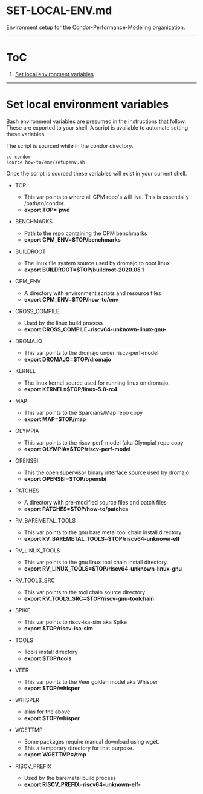 # SET-LOCAL-ENV.md

Environment setup for the Condor-Performance-Modeling organization.

--------------------------------------
# ToC

1. [Set local environment variables](#set-local-environment-variables)

--------------------------------------
# Set local environment variables

Bash environment variables are presumed in the instructions that follow. 
These are exported to your shell. A script is available to automate setting 
these variables.

The script is sourced while in the condor directory.

```
cd condor
source how-to/env/setupenv.sh
```

Once the script is sourced these variables will exist in your current shell.


- TOP
    - This var points to where all CPM repo's will live. This is essentially /path/to/condor.
    - <b>export TOP=\`pwd\`</b>

- BENCHMARKS
    - Path to the repo containing the CPM benchmarks
    - <b>export CPM_ENV=$TOP/benchmarks</b>

- BUILDROOT
    - The linux file system source used by dromajo to boot linux
    - <b>export BUILDROOT=$TOP/buildroot-2020.05.1</b>

- CPM_ENV
    - A directory with environment scripts and resource files
    - <b>export CPM_ENV=$TOP/how-to/env</b>

- CROSS_COMPILE
    - Used by the linux build process
    - <b>export CROSS_COMPILE=riscv64-unknown-linux-gnu-</b>

- DROMAJO
    - This var points to the dromajo under riscv-perf-model
    - <b>export DROMAJO=$TOP/dromajo</b>

- KERNEL
    - The linux kernel source used for running linux on dromajo.
    - <b>export KERNEL=$TOP/linux-5.8-rc4</b>

- MAP
    - This var points to the Sparcians/Map repo copy
    - <b>export MAP=$TOP/map</b>

- OLYMPIA
    - This var points to the riscv-perf-model (aka Olympia) repo copy
    - <b>export OLYMPIA=$TOP/riscv-perf-model</b>

- OPENSBI
    - This the open supervisor binary interface source used by dromajo
    - <b>export OPENSBI=$TOP/opensbi</b>

- PATCHES
    - A directory with pre-modified source files and patch files
    - <b>export PATCHES=$TOP/how-to/patches</b>

- RV_BAREMETAL_TOOLS
    - This var points to the gnu bare metal tool chain install directory.
    - <b>export RV_BAREMETAL_TOOLS=$TOP/riscv64-unknown-elf</b>

- RV_LINUX_TOOLS
    - This var points to the gnu linux tool chain install directory.
    - <b>export RV_LINUX_TOOLS=$TOP/riscv64-unknown-linux-gnu</b>

- RV_TOOLS_SRC
    - This var points to the tool chain source directory
    - <b>export RV_TOOLS_SRC=$TOP/riscv-gnu-toolchain</b>

- SPIKE
    - This var points to riscv-isa-sim aka Spike
    - <b>export $TOP/riscv-isa-sim</b>

- TOOLS
    - Tools install directory
    - <b>export $TOP/tools</b>

- VEER
    - This var points to the Veer golden model aka Whisper
    - <b>export $TOP/whisper</b>

- WHISPER
    - alias for the above
    - <b>export $TOP/whisper</b>

- WGETTMP
    - Some packages require manual download using wget.
    - This a temporary directory for that purpose.
    - <b>export WGETTMP=/tmp</b>

- RISCV_PREFIX
    - Used by the baremetal build process
    - <b> export RISCV_PREFIX=riscv64-unknown-elf-</b>
